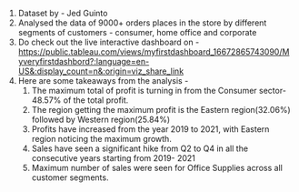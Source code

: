 1. Dataset by - Jed Guinto
2. Analysed the data of 9000+ orders places in the store by different segments of customers - consumer, home office and corporate
3. Do check out the live interactive dashboard on - https://public.tableau.com/views/myfirstdashboard_16672865743090/Myveryfirstdashbord?:language=en-US&:display_count=n&:origin=viz_share_link
4. Here are some takeaways from the analysis - 
	1. The maximum total of profit is turning in from the Consumer sector- 48.57% of the total profit.
	2. The region getting the maximum profit is the Eastern region(32.06%) followed by Western region(25.84%)
	3. Profits have increased from the year 2019 to 2021, with Eastern region noticing the maximum growth.
	4. Sales have seen a significant hike from Q2 to Q4 in all the consecutive years starting from 2019- 2021
	5. Maximum number of sales were seen for Office Supplies across all customer segments.
